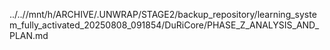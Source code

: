 ../..//mnt/h/ARCHIVE/.UNWRAP/STAGE2/backup_repository/learning_system_fully_activated_20250808_091854/DuRiCore/PHASE_Z_ANALYSIS_AND_PLAN.md